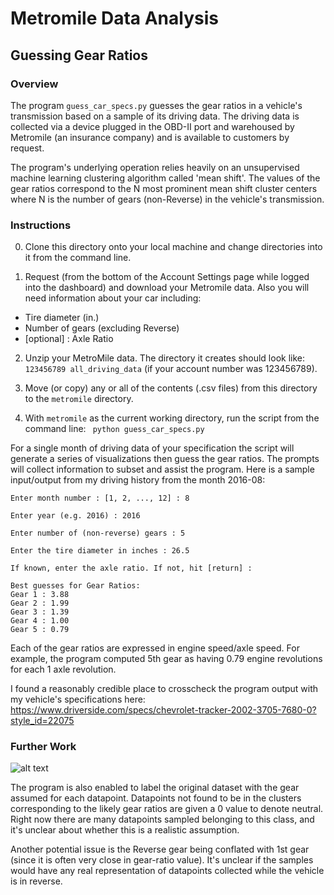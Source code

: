 # Metromile Data Analysis

## Guessing Gear Ratios 

### Overview

The program ```guess_car_specs.py``` guesses the gear ratios in a vehicle's transmission based on a sample of its driving data. The driving data is collected via a device plugged in the OBD-II port and warehoused by Metromile (an insurance company) and is available to customers by request. 

The program's underlying operation relies heavily on an unsupervised machine learning clustering algorithm called 'mean shift'. The values of the gear ratios correspond to the N most prominent mean shift cluster centers where N is the number of gears (non-Reverse) in the vehicle's transmission. 

### Instructions

0. Clone this directory onto your local machine and change directories into it from the command line.

1. Request (from the bottom of the Account Settings page while logged into the dashboard) and download your Metromile data. Also you will need information about your car including:
  * Tire diameter (in.)
  * Number of gears (excluding Reverse)
  * [optional] : Axle Ratio

2. Unzip your MetroMile data. The directory it creates should look like: ```123456789 all_driving_data``` (if your account number was 123456789).

3. Move (or copy) any or all of the contents (.csv files) from this directory to the ```metromile``` directory. 

4. With ```metromile``` as the current working directory, run the script from the command line:
``` python guess_car_specs.py```

For a single month of driving data of your specification the script will generate a series of visualizations then guess the gear ratios. The prompts will collect information to subset and assist the program. Here is a sample input/output from my driving history from the month 2016-08:

```
Enter month number : [1, 2, ..., 12] : 8

Enter year (e.g. 2016) : 2016

Enter number of (non-reverse) gears : 5

Enter the tire diameter in inches : 26.5

If known, enter the axle ratio. If not, hit [return] : 

Best guesses for Gear Ratios:
Gear 1 : 3.88
Gear 2 : 1.99
Gear 3 : 1.39
Gear 4 : 1.00
Gear 5 : 0.79
```

Each of the gear ratios are expressed in engine speed/axle speed. For example, the program computed 5th gear as having 0.79 engine revolutions for each 1 axle revolution.

I found a reasonably credible place to crosscheck the program output with my vehicle's specifications here: https://www.driverside.com/specs/chevrolet-tracker-2002-3705-7680-0?style_id=22075


### Further Work 

![alt text](images/201608_clusteredgears.png)

The program is also enabled to label the original dataset with the gear assumed for each datapoint. Datapoints not found to be in the clusters corresponding to the likely gear ratios are given a 0 value to denote neutral. Right now there are many datapoints sampled belonging to this class, and it's unclear about whether this is a realistic assumption.

Another potential issue is the Reverse gear being conflated with 1st gear (since it is often very close in gear-ratio value). It's unclear if the samples would have any real representation of datapoints collected while the vehicle is in reverse.
